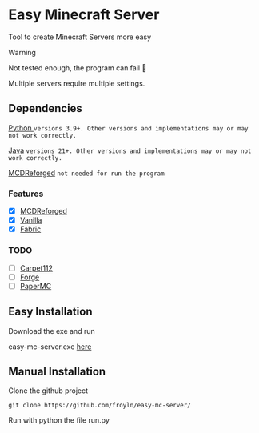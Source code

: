 # Easy Minecraft Server
Tool to create Minecraft Servers more easy

> [!WARNING]
> Not tested enough, the program can fail 🍕
> 
> Multiple servers require multiple settings.

## Dependencies
[Python ](https://www.python.org) ```versions 3.9+. Other versions and implementations may or may not work correctly.```

[Java](https://discordpy.readthedocs.io/en/stable/) ```versions 21+. Other versions and implementations may or may not work correctly.```

[MCDReforged](https://mcdreforged.com/en) ```not needed for run the program```

### Features
- [X] [MCDReforged](https://github.com/Fallen-Breath/MCDReforged)
- [X] [Vanilla](https://www.minecraft.net/) 
- [X] [Fabric](https://fabricmc.net/) 

### TODO
- [ ] [Carpet112](https://github.com/gnembon/carpetmod112) 
- [ ] [Forge](https://github.com/MinecraftForge/MinecraftForge) 
- [ ] [PaperMC](https://papermc.io/)

## Easy Installation
Download the exe and run

easy-mc-server.exe [here](https://github.com/froyln/easy-mc-server/releases/download/1.02/easy-mc-server.exe)

## Manual Installation
Clone the github project
```
git clone https://github.com/froyln/easy-mc-server/
```
Run with python the file run.py

